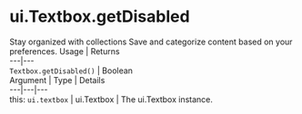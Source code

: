  
#  ui.Textbox.getDisabled
Stay organized with collections  Save and categorize content based on your preferences. 
Usage | Returns  
---|---  
`Textbox.getDisabled()` | Boolean  
Argument | Type | Details  
---|---|---  
this: `ui.textbox` | ui.Textbox | The ui.Textbox instance.  
